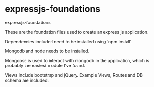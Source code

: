 expressjs-foundations
=====================

expressjs-foundations

These are the foundation files used to create an express js application.

Dependencies included need to be installed using ‘npm install’.

Mongodb and node needs to be installed.

Mongoose is used to interact with mongodb in the application, which is
probably the easiest module I’ve found.

Views include bootstrap and jQuery. Example Views, Routes and DB schema
are included.